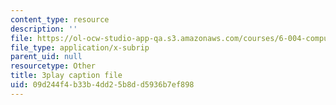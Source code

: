 ```yaml
---
content_type: resource
description: ''
file: https://ol-ocw-studio-app-qa.s3.amazonaws.com/courses/6-004-computation-structures-spring-2017/09d244f4b33b4dd25b8dd5936b7ef898_BZX8qSrMNyo.srt
file_type: application/x-subrip
parent_uid: null
resourcetype: Other
title: 3play caption file
uid: 09d244f4-b33b-4dd2-5b8d-d5936b7ef898
---
```

